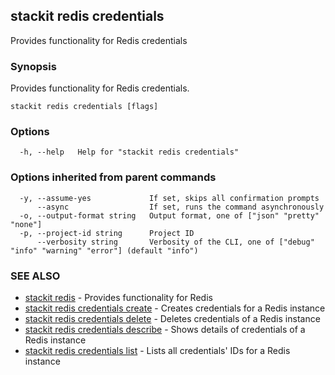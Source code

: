 ## stackit redis credentials

Provides functionality for Redis credentials

### Synopsis

Provides functionality for Redis credentials.

```
stackit redis credentials [flags]
```

### Options

```
  -h, --help   Help for "stackit redis credentials"
```

### Options inherited from parent commands

```
  -y, --assume-yes             If set, skips all confirmation prompts
      --async                  If set, runs the command asynchronously
  -o, --output-format string   Output format, one of ["json" "pretty" "none"]
  -p, --project-id string      Project ID
      --verbosity string       Verbosity of the CLI, one of ["debug" "info" "warning" "error"] (default "info")
```

### SEE ALSO

* [stackit redis](./stackit_redis.md)	 - Provides functionality for Redis
* [stackit redis credentials create](./stackit_redis_credentials_create.md)	 - Creates credentials for a Redis instance
* [stackit redis credentials delete](./stackit_redis_credentials_delete.md)	 - Deletes credentials of a Redis instance
* [stackit redis credentials describe](./stackit_redis_credentials_describe.md)	 - Shows details of credentials of a Redis instance
* [stackit redis credentials list](./stackit_redis_credentials_list.md)	 - Lists all credentials' IDs for a Redis instance

